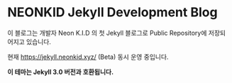 # NEONKID Jekyll Development Blog

이 블로그는 개발자 Neon K.I.D 의 첫 Jekyll 블로그로 Public Repository에 저장되어지고 있습니다.

현재 https://jekyll.neonkid.xyz/ (Beta) 동시 운영 중입니다.

**이 테마는 Jekyll 3.0 버전과 호환됩니다.**
